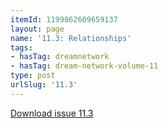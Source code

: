 ```yaml
---
itemId: 1199862609659137
layout: page
name: '11.3: Relationships'
tags:
- hasTag: dreamnetwork
- hasTag: dream-network-volume-11
type: post
urlSlug: '11.3'
---
```

<a href="files/pdfs/Volume_11/11.3-Dream-Network_Volume-11_No-3.pdf" download="">Download issue 11.3</a>